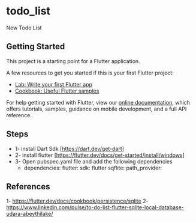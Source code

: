 # todo_list

New Todo List

## Getting Started

This project is a starting point for a Flutter application.

A few resources to get you started if this is your first Flutter project:

- [Lab: Write your first Flutter app](https://flutter.dev/docs/get-started/codelab)
- [Cookbook: Useful Flutter samples](https://flutter.dev/docs/cookbook)

For help getting started with Flutter, view our
[online documentation](https://flutter.dev/docs), which offers tutorials,
samples, guidance on mobile development, and a full API reference.

## Steps
 - 1- install Dart Sdk [https://dart.dev/get-dart]
 - 2- install flutter  [https://flutter.dev/docs/get-started/install/windows]
 - 3- Open pubspec.yaml file and add the following dependencies
     - dependencies:
        flutter:
          sdk: flutter
        sqflite:
        path_provider:

## References
 1- https://flutter.dev/docs/cookbook/persistence/sqlite
 2- https://www.linkedin.com/pulse/to-do-list-flutter-sqlite-local-database-udara-abeythilake/
